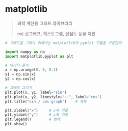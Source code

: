 # matplotlib

> 과학 계산용 그래프 라이브러리
>
> ex) 선그래프, 히스토그램, 산점도 등을 지원



```python
# 그래프를 그리기 위해서는 matplotlib의 pyplot 모듈을 이용한다.

import numpy as np
import matplotlib.pyplot as plt

# 데이터 준비
x = np.arange(0, 6, 0.1)
y1 = np.sin(x)
y2 = np.cos(x)

# 그래프 그리기
plt.plot(x, y1, label="sin")
plt.plot(x, y2, linestyle="--", label="cos")
plt.title("sin / cos graph")	# 제목

plt.xlabel("x")		# x축 이름
plt.ylabel("y")		# y축 이름
plt.legend()		# 범례
plt.show()

```



